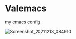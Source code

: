 # Valemacs
my emacs config


![Screenshot_20211213_084910](https://user-images.githubusercontent.com/95254360/145807481-3b0d1357-8613-4ef7-adb4-997ee42b7ab9.png)
